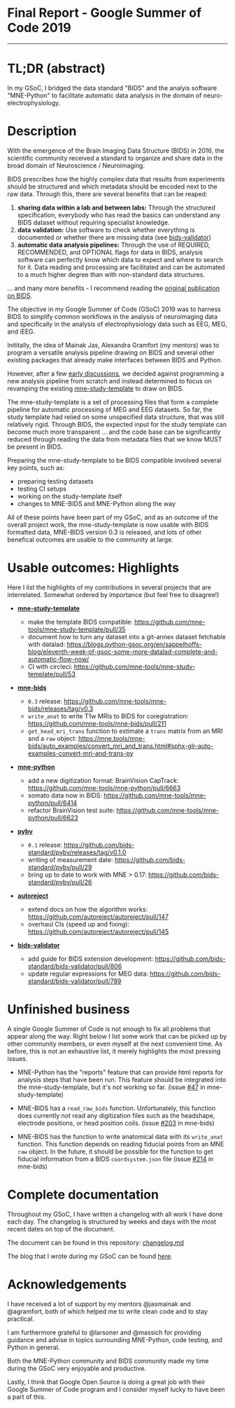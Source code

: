 # Final Report - Google Summer of Code 2019

---

# TL;DR (abstract)

In my GSoC, I bridged the data standard "BIDS" and the analyis software
"MNE-Python" to facilitate automatic data analysis in the domain of
neuro-electrophysiology.

# Description

With the emergence of the Brain Imaging Data Structure (BIDS) in 2016, the
scientific community received a standard to organize and share data in the
broad domain of Neuroscience / Neuroimaging.

BIDS prescribes how the highly complex data that results from experiments should
be structured and which metadata should be encoded next to the raw data. Through
this, there are several benefits that can be reaped:

1. **sharing data within a lab and between labs:** Through the structured
   specification, everybody who has read the basics can understand any BIDS
   dataset without requiring specialist knowledge.
1. **data validation:** Use software to check whether everything is documented or
   whether there are missing data (see
   [bids-validator](https://github.com/bids-standard/bids-validator))
1. **automatic data analysis pipelines:** Through the use of REQUIRED,
   RECOMMENDED, and OPTIONAL flags for data in BIDS, analysis software can
   perfectly know which data to expect and where to search for it. Data reading
   and processing are facilitated and can be automated to a much higher degree
   than with non-standard data structures.

... and many more benefits - I recommend reading the
[original publication on BIDS](https://www.nature.com/articles/sdata201644).

The objective in my Google Summer of Code (GSoC) 2019 was to harness BIDS to
simplify common workflows in the analysis of neuroimaging data and specifically
in the analysis of electrophysiology data such as EEG, MEG, and iEEG.

Inititally, the idea of Mainak Jas, Alexandra Gramfort (my mentors) was to program
a versatile analysis pipeline drawing on BIDS and several other existing packages
that already make interfaces between BIDS and Python.

However, after a few
[early discussions](https://github.com/sappelhoff/gsoc2019/issues?utf8=%E2%9C%93&q=is%3Aissue+is%3Aclosed+pipeline),
we decided against programming a new analysis pipeline from scratch and instead
determined to focus on revamping the existing
[mne-study-template](https://github.com/mne-tools/mne-study-template)
to draw on BIDS.

The mne-study-template is a set of processing files that form a complete
pipeline for automatic processing of MEG and EEG datasets.
So far, the study template had relied on some unspecified data structure, that
was still relatively rigid. Through BIDS, the expected input for the study
template can become much more transparent ... and the code base can be
significantly reduced through reading the data from metadata files that we
know MUST be present in BIDS.

Preparing the mne-study-template to be BIDS compatible involved several key
points, such as:

- preparing testing datasets
- testing CI setups
- working on the study-template itself
- changes to MNE-BIDS and MNE-Python along the way

All of these points have been part of my GSoC, and as an outcome of the overall
project work, the mne-study-template is now usable with BIDS
formatted data, MNE-BIDS version 0.3 is released, and lots of other benefical
outcomes are usable to the community at large.

# Usable outcomes: **Highlights**

Here I list the highlights of my contributions in several projects that are
interrelated. Somewhat ordered by importance (but feel free to disagree!)

- **[mne-study-template](https://github.com/mne-tools/mne-study-template)**
    - make the template BIDS compatible: https://github.com/mne-tools/mne-study-template/pull/35
    - document how to turn any dataset into a git-annex dataset fetchable with datalad: https://blogs.python-gsoc.org/en/sappelhoffs-blog/eleventh-week-of-gsoc-some-more-datalad-complete-and-automatic-flow-now/
    - CI with circleci: https://github.com/mne-tools/mne-study-template/pull/53


- **[mne-bids](https://github.com/mne-tools/mne-bids)**
  - `0.3` release: https://github.com/mne-tools/mne-bids/releases/tag/v0.3
  - `write_anat` to write T1w MRIs to BIDS for coregistration: https://github.com/mne-tools/mne-bids/pull/211
  - `get_head_mri_trans` function to estimate a `trans` matrix from an MRI and a `raw` object: https://mne.tools/mne-bids/auto_examples/convert_mri_and_trans.html#sphx-glr-auto-examples-convert-mri-and-trans-py



- **[mne-python](https://github.com/mne-tools/mne-python)**
  - add a new digitization format: BrainVision CapTrack: https://github.com/mne-tools/mne-python/pull/6663
  - somato data now in BIDS: https://github.com/mne-tools/mne-python/pull/6414
  - refactor BrainVision test suite: https://github.com/mne-tools/mne-python/pull/6623


- **[pybv](https://github.com/bids-standard/pybv)**
  - `0.1` release: https://github.com/bids-standard/pybv/releases/tag/v0.1.0
  - writing of measurement date: https://github.com/bids-standard/pybv/pull/29
  - bring up to date to work with MNE > 0.17: https://github.com/bids-standard/pybv/pull/26


- **[autoreject](https://github.com/autoreject/autoreject)**
  - extend docs on how the algorithm works: https://github.com/autoreject/autoreject/pull/147
  - overhaul CIs (speed up and fixing): https://github.com/autoreject/autoreject/pull/145



- **[bids-validator](https://github.com/bids-validator/bids-validator)**
  - add guide for BIDS extension development: https://github.com/bids-standard/bids-validator/pull/806
  - update regular expressions for MEG data: https://github.com/bids-standard/bids-validator/pull/789

# Unfinished business

A single Google Summer of Code is not enough to fix all problems that appear
along the way.
Right below I list some work that can be picked up by other community members,
or even myself at the next convenient time.
As before, this is not an exhaustive list, it merely highlights the most
pressing issues.

- MNE-Python has the "reports" feature that can provide html reports for
  analysis steps that have been run. This feature should be integrated into
  the mne-study-template, but it's not working so far.
  (issue [#47](https://github.com/mne-tools/mne-study-template/issues/47)
  in mne-study-template)


- MNE-BIDS has a `read_raw_bids` function. Unfortunately, this function does
  currently not read any digitization files such as the headshape, electrode
  positions, or head position coils. (issue
  [#203](https://github.com/mne-tools/mne-bids/issues/203) in mne-bids)


- MNE-BIDS has the function to write anatomical data with its `write_anat`
  function. This function depends on reading fiducial points from an MNE
  `raw` object. In the future, it should be possible for the function to get
  fiducial information from a BIDS `coordsystem.json` file (issue
  [#214](https://github.com/mne-tools/mne-bids/issues/214) in mne-bids)

# Complete documentation

Throughout my GSoC, I have written a changelog with all work I have done each
day.
The changelog is structured by weeks and days with the most recent dates on
top of the document.

The document can be found in this repository:
[changelog.md](https://github.com/sappelhoff/gsoc2019/blob/master/changelog.md)

The blog that I wrote during my GSoC can be found
[here](https://blogs.python-gsoc.org/en/sappelhoffs-blog/).

# Acknowledgements

I have received a lot of support by my mentors @jasmainak and @agramfort, both
of which helped me to write clean code and to stay practical.

I am furthermore grateful to @larsoner and @massich for providing guidance and
advise in topics surrounding MNE-Python, code testing, and Python in general.

Both the MNE-Python community and BIDS community made my time during the GSoC
very enjoyable and productive.

Lastly, I think that Google Open Source is doing a great job with their
Google Summer of Code program and I consider myself lucky to have been a part
of this.
